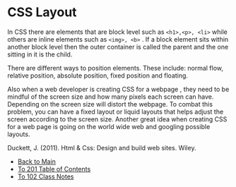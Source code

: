 # CSS Layout

In CSS there are elements that are block level such as ```<h1>,<p>, <li>``` while others are inline elements such as ```<img>, <b>``` . If a block element sits within another block level then the outer container is called the parent and the one sitting in it is the child.

There are different ways to position elements. These include: normal flow, relative position, absolute position, fixed position and floating.

Also when a web developer is creating CSS for a webpage , they need to be mindful of the screen size and how many pixels each screen can have. Depending on the screen size will distort the webpage. To combat this problem, you can have a fixed layout or liquid layouts that helps adjust the screen according to the screen size. Another great idea when creating CSS for a web page is going on the world wide web and googling possible layouts.

Duckett, J. (2011). Html & Css: Design and build web sites. Wiley.

- [Back to Main](README.md)
- [To 201 Table of Contents](class_201_notes.md)
- [To 102 Class Notes](class_102_notes.md)